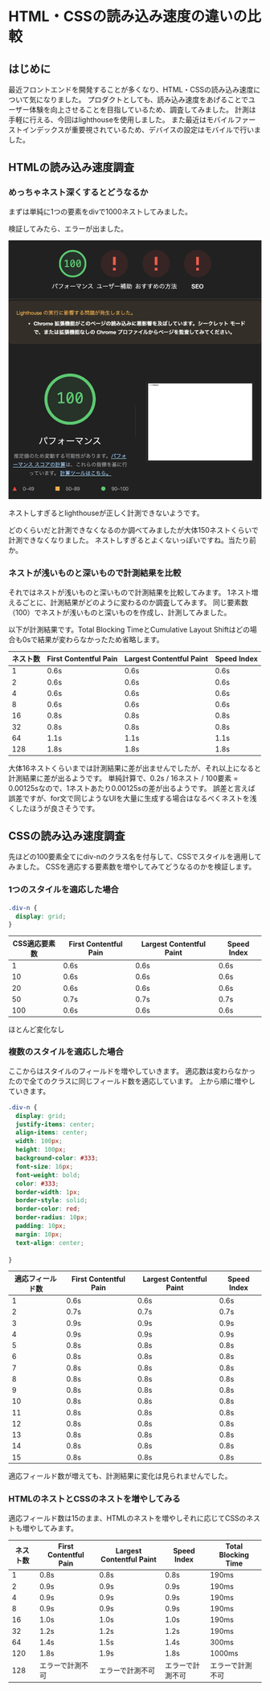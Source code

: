 # HTML・CSSの読み込み速度の違いの比較

## はじめに

最近フロントエンドを開発することが多くなり、HTML・CSSの読み込み速度について気になりました。
プロダクトとしても、読み込み速度をあげることでユーザー体験を向上させることを目指しているため、調査してみました。
計測は手軽に行える、今回はlighthouseを使用しました。
また最近はモバイルファーストインデックスが重要視されているため、デバイスの設定はモバイルで行いました。

## HTMLの読み込み速度調査
### めっちゃネスト深くするとどうなるか
まずは単純に1つの要素をdivで1000ネストしてみました。

検証してみたら、エラーが出ました。

![スクリーンショット 2024-09-29 21.06.37.png](../images/%E3%82%B9%E3%82%AF%E3%83%AA%E3%83%BC%E3%83%B3%E3%82%B7%E3%83%A7%E3%83%83%E3%83%88%202024-09-29%2021.06.37.png)

ネストしすぎるとlighthouseが正しく計測できないようです。

どのくらいだと計測できなくなるのか調べてみましたが大体150ネストくらいで計測できなくなりました。
ネストしすぎるとよくないっぽいですね。当たり前か。

### ネストが浅いものと深いもので計測結果を比較

それではネストが浅いものと深いもので計測結果を比較してみます。
1ネスト増えるごとに、計測結果がどのように変わるのか調査してみます。
同じ要素数（100）でネストが浅いものと深いものを作成し、計測してみました。

以下が計測結果です。Total Blocking TimeとCumulative Layout Shiftはどの場合も0sで結果が変わらなかったため省略します。

| ネスト数 | First Contentful Pain | Largest Contentful Paint | Speed Index |
|-----|-----------------------|---------------------------|------------|
| 1   | 0.6s                  | 0.6s                     | 0.6s        |
| 2   | 0.6s                  | 0.6s                     | 0.6s        |
| 4   | 0.6s                  | 0.6s                     | 0.6s        |
| 8   | 0.6s                  | 0.6s                     | 0.6s        |
| 16  | 0.8s                  | 0.8s                     | 0.8s        |
| 32  | 0.8s                  | 0.8s                     | 0.8s        |
| 64  | 1.1s                  | 1.1s                     | 1.1s        |
| 128 | 1.8s                  | 1.8s                     | 1.8s        |

大体16ネストくらいまでは計測結果に差が出ませんでしたが、それ以上になると計測結果に差が出るようです。 
単純計算で、0.2s / 16ネスト / 100要素 = 0.00125sなので、1ネストあたり0.00125sの差が出るようです。
誤差と言えば誤差ですが、for文で同じようなUIを大量に生成する場合はなるべくネストを浅くしたほうが良さそうです。

## CSSの読み込み速度調査
先ほどの100要素全てにdiv-nのクラス名を付与して、CSSでスタイルを適用してみました。
CSSを適応する要素数を増やしてみてどうなるのかを検証します。

### 1つのスタイルを適応した場合
```css
.div-n {
  display: grid;
}
```
| CSS適応要素数 | First Contentful Pain | Largest Contentful Paint | Speed Index |
|--------|-----------------------|--------------------------|-------------|
| 1      | 0.6s                  | 0.6s                     | 0.6s        |
| 10     | 0.6s                  | 0.6s                     | 0.6s        |
| 20    | 0.6s                  | 0.6s                     | 0.6s        |
| 50    | 0.7s                  | 0.7s                     | 0.7s        |
| 100   | 0.6s                  | 0.6s                     | 0.6s        |

ほとんど変化なし

### 複数のスタイルを適応した場合
ここからはスタイルのフィールドを増やしていきます。
適応数は変わらなかったので全てのクラスに同じフィールド数を適応しています。
上から順に増やしていきます。
```css
.div-n {
  display: grid;
  justify-items: center;
  align-items: center;
  width: 100px; 
  height: 100px;
  background-color: #333;
  font-size: 16px;
  font-weight: bold;
  color: #333;
  border-width: 1px;
  border-style: solid;
  border-color: red;
  border-radius: 10px;
  padding: 10px;
  margin: 10px;
  text-align: center;
  
}
```

| 適応フィールド数 | First Contentful Pain | Largest Contentful Paint | Speed Index |
|----------|-----------------------|--------------------------|-------------|
| 1        | 0.6s                  | 0.6s                     | 0.6s        |
| 2        | 0.7s                  | 0.7s                     | 0.7s        |
| 3        | 0.9s                  | 0.9s                     | 0.9s        |
| 4        | 0.9s                  | 0.9s                     | 0.9s        |
| 5        | 0.8s                  | 0.8s                     | 0.8s        |
| 6        | 0.8s                  | 0.8s                     | 0.8s        |
| 7        | 0.8s                  | 0.8s                     | 0.8s        |
| 8        | 0.8s                  | 0.8s                     | 0.8s        |
| 9        | 0.8s                  | 0.8s                     | 0.8s        |
| 10       | 0.8s                  | 0.8s                     | 0.8s        |
| 11       | 0.8s                  | 0.8s                     | 0.8s        |
| 12       | 0.8s                  | 0.8s                     | 0.8s        |
| 13       | 0.8s                  | 0.8s                     | 0.8s        |
| 14       | 0.8s                  | 0.8s                     | 0.8s        |
| 15       | 0.8s                  | 0.8s                     | 0.8s        |

適応フィールド数が増えても、計測結果に変化は見られませんでした。

### HTMLのネストとCSSのネストを増やしてみる
適応フィールド数は15のまま、HTMLのネストを増やしそれに応じてCSSのネストも増やしてみます。

| ネスト数 | First Contentful Pain | Largest Contentful Paint | Speed Index | Total Blocking Time |
|------|-----------------------|--------------------------|-------------|--------------------|
| 1    | 0.8s                  | 0.8s                     | 0.8s        | 190ms              |
| 2    | 0.9s                  | 0.9s                     | 0.9s        | 190ms              |
| 4    | 0.9s                  | 0.9s                     | 0.9s        | 190ms              |
| 8    | 0.9s                  | 0.9s                     | 0.9s        | 190ms              |
| 16   | 1.0s                  | 1.0s                     | 1.0s        | 190ms              |
| 32   | 1.2s                  | 1.2s                     | 1.2s        | 190ms              |
| 64   | 1.4s                  | 1.5s                     | 1.4s        | 300ms              |
| 120  | 1.8s                  | 1.9s                     | 1.8s        | 1000ms             |
| 128  | エラーで計測不可              | エラーで計測不可                 | エラーで計測不可    | エラーで計測不可           |